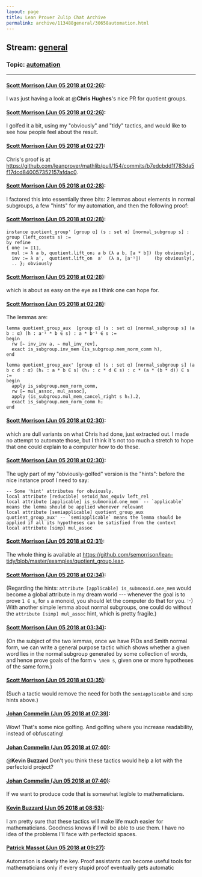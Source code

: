 ```yaml
---
layout: page
title: Lean Prover Zulip Chat Archive 
permalink: archive/113488general/30658automation.html
---
```


## Stream: [general](index.html)
### Topic: [automation](30658automation.html)

---

#### [Scott Morrison (Jun 05 2018 at 02:26)](https://leanprover.zulipchat.com/#narrow/stream/113488-general/topic/automation/near/127574167):
I was just having a look at @**Chris Hughes**'s nice PR for quotient groups.

#### [Scott Morrison (Jun 05 2018 at 02:26)](https://leanprover.zulipchat.com/#narrow/stream/113488-general/topic/automation/near/127574170):
I golfed it a bit, using my "obviously" and "tidy" tactics, and would like to see how people feel about the result.

#### [Scott Morrison (Jun 05 2018 at 02:27)](https://leanprover.zulipchat.com/#narrow/stream/113488-general/topic/automation/near/127574180):
Chris's  proof is at <https://github.com/leanprover/mathlib/pull/154/commits/b7edcbdd1f783da5f17dcd840057352157afdac0>.

#### [Scott Morrison (Jun 05 2018 at 02:28)](https://leanprover.zulipchat.com/#narrow/stream/113488-general/topic/automation/near/127574222):
I factored this into essentially three bits: 2 lemmas about elements in normal subgroups, a few "hints" for my automation, and then the following proof:

#### [Scott Morrison (Jun 05 2018 at 02:28)](https://leanprover.zulipchat.com/#narrow/stream/113488-general/topic/automation/near/127574225):
````
instance quotient_group' [group α] (s : set α) [normal_subgroup s] : group (left_cosets s) :=
by refine 
{ one := ⟦1⟧,
  mul := λ a b, quotient.lift_on₂ a b (λ a b, ⟦a * b⟧) (by obviously),
  inv := λ a',  quotient.lift_on  a'  (λ a, ⟦a⁻¹⟧)     (by obviously),
  .. }; obviously
````

#### [Scott Morrison (Jun 05 2018 at 02:28)](https://leanprover.zulipchat.com/#narrow/stream/113488-general/topic/automation/near/127574227):
which is about as easy on the eye as I think one can hope for.

#### [Scott Morrison (Jun 05 2018 at 02:28)](https://leanprover.zulipchat.com/#narrow/stream/113488-general/topic/automation/near/127574235):
The lemmas are:
````
lemma quotient_group_aux  [group α] (s : set α) [normal_subgroup s] (a b : α) (h : a⁻¹ * b ∈ s) : a * b⁻¹ ∈ s :=
begin
  rw [← inv_inv a, ← mul_inv_rev],
  exact is_subgroup.inv_mem (is_subgroup.mem_norm_comm h),
end

lemma quotient_group_aux' [group α] (s : set α) [normal_subgroup s] (a b c d : α) (h₁ : a * b ∈ s) (h₂ : c * d ∈ s) : c * (a * (b * d)) ∈ s :=
begin
  apply is_subgroup.mem_norm_comm,
  rw [← mul_assoc, mul_assoc],
  apply (is_subgroup.mul_mem_cancel_right s h₁).2,
  exact is_subgroup.mem_norm_comm h₂
end
````

#### [Scott Morrison (Jun 05 2018 at 02:30)](https://leanprover.zulipchat.com/#narrow/stream/113488-general/topic/automation/near/127574311):
which are dull variants on what Chris had done, just extracted out. I made no attempt to automate those, but I think it's not too much a stretch to hope that one could explain to a computer how to do these.

#### [Scott Morrison (Jun 05 2018 at 02:30)](https://leanprover.zulipchat.com/#narrow/stream/113488-general/topic/automation/near/127574316):
The ugly part of my "obviously-golfed" version is the "hints": before the nice instance proof I need to say:
````
-- Some 'hint' attributes for obviously.
local attribute [reducible] setoid_has_equiv left_rel
local attribute [applicable] is_submonoid.one_mem  -- `applicable` means the lemma should be applied whenever relevant
local attribute [semiapplicable] quotient_group_aux quotient_group_aux' -- `semiapplicable` means the lemma should be applied if all its hypotheses can be satisfied from the context
local attribute [simp] mul_assoc
````

#### [Scott Morrison (Jun 05 2018 at 02:31)](https://leanprover.zulipchat.com/#narrow/stream/113488-general/topic/automation/near/127574324):
The whole thing is available at <https://github.com/semorrison/lean-tidy/blob/master/examples/quotient_group.lean>.

#### [Scott Morrison (Jun 05 2018 at 02:34)](https://leanprover.zulipchat.com/#narrow/stream/113488-general/topic/automation/near/127574427):
(Regarding the hints: `attribute [applicable] is_submonoid.one_mem` would become a global attribute in my dream world --- whenever the goal is to prove `1 ∈ s`, for `s` a monoid, you should let the computer do that for you. :-) With another simple lemma about normal subgroups, one could do without the `attribute [simp] mul_assoc` hint, which is pretty fragile.)

#### [Scott Morrison (Jun 05 2018 at 03:34)](https://leanprover.zulipchat.com/#narrow/stream/113488-general/topic/automation/near/127576401):
(On the subject of the two lemmas, once we have PIDs and Smith normal form, we can write a general purpose tactic which shows whether a given word lies in the normal subgroup generated by some collection of words, and hence prove goals of the form `w \mem s`, given one or more hypotheses of the same form.)

#### [Scott Morrison (Jun 05 2018 at 03:35)](https://leanprover.zulipchat.com/#narrow/stream/113488-general/topic/automation/near/127576415):
(Such a tactic would remove the need for both the `semiapplicable` and `simp` hints above.)

#### [Johan Commelin (Jun 05 2018 at 07:39)](https://leanprover.zulipchat.com/#narrow/stream/113488-general/topic/automation/near/127583599):
Wow! That's some nice golfing. And golfing where you increase readability, instead of obfuscating!

#### [Johan Commelin (Jun 05 2018 at 07:40)](https://leanprover.zulipchat.com/#narrow/stream/113488-general/topic/automation/near/127583641):
@**Kevin Buzzard** Don't you think these tactics would help a lot with the perfectoid project?

#### [Johan Commelin (Jun 05 2018 at 07:40)](https://leanprover.zulipchat.com/#narrow/stream/113488-general/topic/automation/near/127583645):
If we want to produce code that is somewhat legible to mathematicians.

#### [Kevin Buzzard (Jun 05 2018 at 08:53)](https://leanprover.zulipchat.com/#narrow/stream/113488-general/topic/automation/near/127585727):
I am pretty sure that these tactics will make life much easier for mathematicians. Goodness knows if I will be able to use them. I have no idea of the problems I'll face with perfectoid spaces.

#### [Patrick Massot (Jun 05 2018 at 09:27)](https://leanprover.zulipchat.com/#narrow/stream/113488-general/topic/automation/near/127586790):
Automation is clearly the key. Proof assistants can become useful tools for mathematicians only if every stupid proof eventually gets automatic


